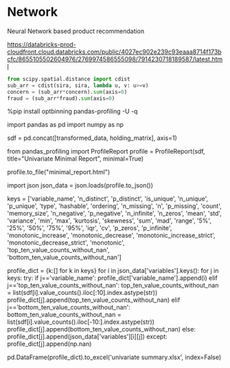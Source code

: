 # Network
 Neural Network based product recommendation
 
 https://databricks-prod-cloudfront.cloud.databricks.com/public/4027ec902e239c93eaaa8714f173bcfc/8655105502604976/2769974586555098/7914230718189587/latest.html

 ```python
 from scipy.spatial.distance import cdist
 sub_arr = cdist(sira, sira, lambda u, v: u>=v)
 concern = (sub_arr*concern).sum(axis=0)
 fraud = (sub_arr*fraud).sum(axis=0)
 ```
%pip install optbinning pandas-profiling -U -q

import pandas as pd
import numpy as np

sdf = pd.concat([transformed_data, holding_matrix], axis=1)

from pandas_profiling import ProfileReport
profile = ProfileReport(sdf, title="Univariate Minimal Report", minimal=True)

profile.to_file("minimal_report.html")

import json
json_data = json.loads(profile.to_json())

keys = ['variable_name', 'n_distinct', 'p_distinct', 'is_unique', 'n_unique', 'p_unique', 'type', 'hashable', 'ordering', 'n_missing', 'n', 'p_missing', 'count', 
 'memory_size', 'n_negative', 'p_negative', 'n_infinite', 'n_zeros', 'mean', 'std', 'variance', 'min', 'max', 'kurtosis', 'skewness', 'sum', 
 'mad', 'range', '5%', '25%', '50%', '75%', '95%', 'iqr', 'cv', 'p_zeros', 'p_infinite', 'monotonic_increase', 'monotonic_decrease', 
 'monotonic_increase_strict', 'monotonic_decrease_strict', 'monotonic', 'top_ten_value_counts_without_nan', 'bottom_ten_value_counts_without_nan']

profile_dict = {k:[] for k in keys}
for i in json_data['variables'].keys():
    for j in keys:
        try:
            if j=='variable_name':
                profile_dict['variable_name'].append(i)
            elif j=='top_ten_value_counts_without_nan':
                top_ten_value_counts_without_nan = list(sdf[i].value_counts().iloc[:10].index.astype(str))
                profile_dict[j].append(top_ten_value_counts_without_nan)
            elif j=='bottom_ten_value_counts_without_nan':
                bottom_ten_value_counts_without_nan = list(sdf[i].value_counts().iloc[-10:].index.astype(str))
                profile_dict[j].append(bottom_ten_value_counts_without_nan)
            else:
                profile_dict[j].append(json_data['variables'][i][j])
        except:
            profile_dict[j].append(np.nan)

pd.DataFrame(profile_dict).to_excel('univariate summary.xlsx', index=False)

